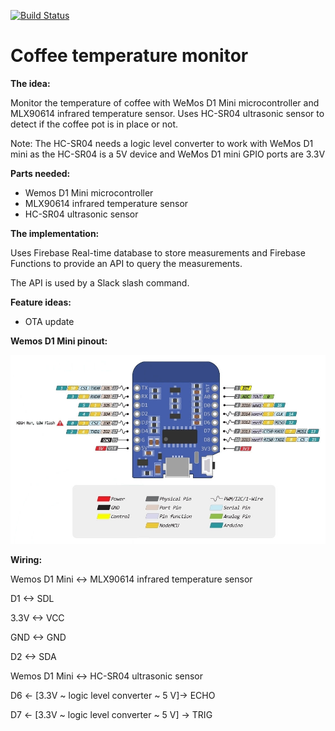 [![Build Status](https://travis-ci.org/avrj/coffee-temperature.svg?branch=master)](https://travis-ci.org/avrj/coffee-temperature)

# Coffee temperature monitor
**The idea:**

Monitor the temperature of coffee with WeMos D1 Mini microcontroller and MLX90614 infrared temperature sensor. Uses HC-SR04 ultrasonic sensor to detect if the coffee pot is in place or not.

Note: The HC-SR04 needs a logic level converter to work with WeMos D1 mini as the HC-SR04 is a 5V device and WeMos D1 mini GPIO ports are 3.3V

**Parts needed:**

* Wemos D1 Mini microcontroller
* MLX90614 infrared temperature sensor
* HC-SR04 ultrasonic sensor

**The implementation:**

Uses Firebase Real-time database to store measurements and Firebase Functions to provide an API to query the measurements.

The API is used by a Slack slash command.

**Feature ideas:**

* OTA update

**Wemos D1 Mini pinout:**

![WeMos D1 Mini](wemos_d1_mini.jpg)


**Wiring:**

Wemos D1 Mini <-> MLX90614 infrared temperature sensor

D1 <-> SDL

3.3V <-> VCC

GND <-> GND

D2 <-> SDA

Wemos D1 Mini <-> HC-SR04 ultrasonic sensor

D6 <- [3.3V ~ logic level converter ~ 5 V]-> ECHO

D7 <- [3.3V ~ logic level converter ~ 5 V] -> TRIG